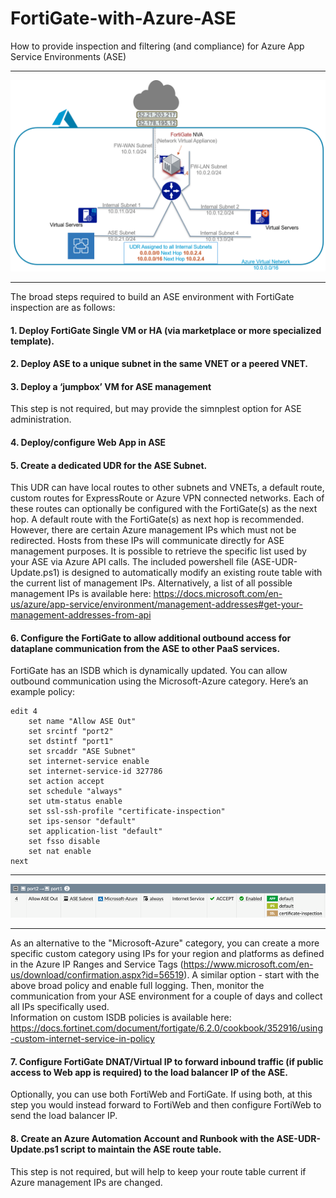 # FortiGate-with-Azure-ASE
How to provide inspection and filtering (and compliance) for Azure App Service Environments (ASE)

---

![FortiGate protected ASE VNET](https://raw.githubusercontent.com/fortinetclouddev/FortiGate-with-Azure-ASE/master/ASE-VNET-Diagram.png)

---

The broad steps required to build an ASE environment with FortiGate inspection are as follows:

#### 1.	Deploy FortiGate Single VM or HA (via marketplace or more specialized template).
#### 2.	Deploy ASE to a unique subnet in the same VNET or a peered VNET.
#### 3.	Deploy a ‘jumpbox’ VM for ASE management
This step is not required, but may provide the simnplest option for ASE administration.
#### 4.	Deploy/configure Web App in ASE
#### 5.	Create a dedicated UDR for the ASE Subnet.  
This UDR can have local routes to other subnets and VNETs, a default route, custom routes for ExpressRoute or Azure VPN connected networks.  Each of these routes can optionally be configured with the FortiGate(s) as the next hop.  A default route with the FortiGate(s) as next hop is recommended.  However, there are certain Azure management IPs which must not be redirected.  Hosts from these IPs will communicate directly for ASE management purposes.  It is possible to retrieve the specific list used by your ASE via Azure API calls.  The included powershell file (ASE-UDR-Update.ps1) is designed to automatically modify an existing route table with the current list of management IPs.  Alternatively, a list of all possible management IPs is available here: https://docs.microsoft.com/en-us/azure/app-service/environment/management-addresses#get-your-management-addresses-from-api
#### 6.	Configure the FortiGate to allow additional outbound access for dataplane communication from the ASE to other PaaS services.
FortiGate has an ISDB which is dynamically updated.  You can allow outbound communication using the Microsoft-Azure category.  Here’s an example policy:

    edit 4
        set name "Allow ASE Out"
        set srcintf "port2"
        set dstintf "port1"
        set srcaddr "ASE Subnet"
        set internet-service enable
        set internet-service-id 327786
        set action accept
        set schedule "always"
        set utm-status enable
        set ssl-ssh-profile "certificate-inspection"
        set ips-sensor "default"
        set application-list "default"
        set fsso disable
        set nat enable
    next

---

![GUI version](https://raw.githubusercontent.com/fortinetclouddev/FortiGate-with-Azure-ASE/master/PolicyPicture.png)

---

As an alternative to the "Microsoft-Azure" category, you can create a more specific custom category using IPs for your region and platforms as defined in the Azure IP Ranges and Service Tags (https://www.microsoft.com/en-us/download/confirmation.aspx?id=56519).  A similar option - start with the above broad policy and enable full logging.  Then, monitor the communication from your ASE environment for a couple of days and collect all IPs specifically used.   
Information on custom ISDB policies is available here: https://docs.fortinet.com/document/fortigate/6.2.0/cookbook/352916/using-custom-internet-service-in-policy

#### 7.	  Configure FortiGate DNAT/Virtual IP to forward inbound traffic (if public access to Web app is required) to the load balancer IP of the ASE.  
Optionally, you can use both FortiWeb and FortiGate.  If using both, at this step you would instead forward to FortiWeb and then configure FortiWeb to send the load balancer IP.

#### 8.    Create an Azure Automation Account and Runbook with the ASE-UDR-Update.ps1 script to maintain the ASE route table.
This step is not required, but will help to keep your route table current if Azure management IPs are changed.
